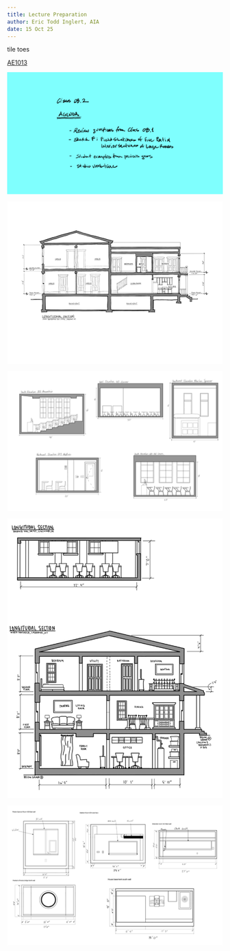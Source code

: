 ```yaml
---
title: Lecture Preparation
author: Eric Todd Inglert, AIA
date: 15 Oct 25
---
```


tile toes

[AE1013](ae1013/)

![Today's Agenda](images/08-2.png)

![Sketch F. Field Sketches of Five Partial Interior Sections of Large Rooms ](images/050107fieldSketchSects.png)

![Above Average](images/Assignment_12_Above_Average.png)

![Average](images/Assignment_12_Average.png)

![Below Average](images/Assignment_12_Below_Average.png)

<!-- remove
![Sketch L. Exploded Perspective of Found Mechanical Object](images/fig_2-4_sketchL_explodedMechanical.png)

![Sketch L. Alternate example](images/sketchL.jpeg)

![Above Average](images/Assignment_07_Above_Average.png)

![Average](images/Assignment_07_Average.png)

![Below Average](images/Assignment_07_Below_Average.jpg)
-->
